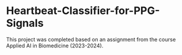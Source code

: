 # Heartbeat-Classifier-for-PPG-Signals
This project was completed based on an assignment from the course Applied AI in Biomedicine (2023-2024).
